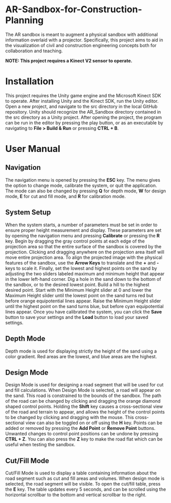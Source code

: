 # AR-Sandbox-for-Construction-Planning

The AR sandbox is meant to augment a physical sandbox with additional information overlaid with a projector. Specifically, this project aims to aid in the visualization of civil and construction engineering concepts both for collaboration and teaching.

**NOTE: This project requires a Kinect V2 sensor to operate.**

# Installation

This project requires the Unity game engine and the Microsoft Kinect SDK to operate. After installing Unity and the Kinect SDK, run the Unity editor. Open a new project, and navigate to the src directory in the local GitHub repository. Unity should recognize the AR_Sandbox directory contained in the src directory as a Unity project. After opening the project, the program can be run in the editor by pressing the play button, or as an executable by navigating to **File > Build & Run** or pressing **CTRL + B**.

# User Manual

## Navigation

The navigation menu is opened by pressing the **ESC** key. The menu gives the option to change mode, calibrate the system, or quit the application. The mode can also be changed by pressing **Q** for depth mode, **W** for design mode, **E** for cut and fill mode, and **R** for calibration mode.

## System Setup

When the system starts, a number of parameters must be set in order to ensure proper height measurement and display. These parameters are set by opening the navigation menu and pressing **Calibrate** or pressing the **R** key. Begin by dragging the gray control points at each edge of the projection area so that the entire surface of the sandbox is covered by the projection. Clicking and dragging anywhere on the projection area itself will move entire projection area. To align the projected image with the physical features of the sandbox, use the **Arrow Keys** to translate and the **+** and **-** keys to scale it. Finally, set the lowest and highest points on the sand by adjusting the two sliders labeled maximum and minimum height that appear in the lower left-hand corner. Dig a hole in the sand down to the bottom of the sandbox, or to the desired lowest point. Build a hill to the highest desired point. Start with the Minimum Height slider at 0 and lower the Maximum Height slider until the lowest point on the sand turns red but before orange equipotential lines appear. Raise the Minimum Height slider until the highest point on the sand turns blue, but before cyan equipotential lines appear. Once you have calibrated the system, you can click the **Save** button to save your settings and the **Load** button to load your saved settings.

## Depth Mode

Depth mode is used for displaying strictly the height of the sand using a color gradient. Red areas are the lowest, and blue areas are the highest.

## Design Mode

Design Mode is used for designing a road segment that will be used for cut and fill calculations. When Design Mode is selected, a road will appear on the sand. This road is constrained to the bounds of the sandbox. The path of the road can be changed by clicking and dragging the orange diamond shaped control points. Holding the **Shift** key causes a cross-sectional view of the road and terrain to appear, and allows the height of the control points to be changed by clicking and dragging with the mouse. This cross-sectional view can also be toggled on or off using the **H** key. Points can be added or removed by pressing the **Add Point** or **Remove Point** buttons. Unwanted changes to control point positions can be undone by pressing **CTRL + Z**. You can also press the **Z** key to make the road flat which can be useful when testing the sandbox.

## Cut/Fill Mode

Cut/Fill Mode is used to display a table containing information about the road segment such as cut and fill areas and volumes. When design mode is selected, the road segment will be visible. To open the cut/fill table, press the **E** key. The table updates every 5 seconds, and can be scrolled using the horizontal scrollbar to the bottom and vertical scrollbar to the right.
